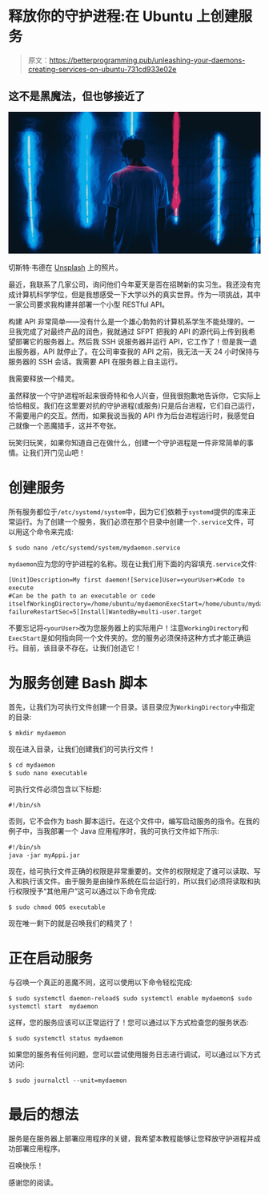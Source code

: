 # 释放你的守护进程:在 Ubuntu 上创建服务

> 原文：<https://betterprogramming.pub/unleashing-your-daemons-creating-services-on-ubuntu-731cd933e02e>

## 这不是黑魔法，但也够接近了

![](img/b336b0dcaa1b34f6a0984b8b1a4cdc6e.png)

切斯特·韦德在 [Unsplash](https://unsplash.com?utm_source=medium&utm_medium=referral) 上的照片。

最近，我联系了几家公司，询问他们今年夏天是否在招聘新的实习生。我还没有完成计算机科学学位，但是我想感受一下大学以外的真实世界。作为一项挑战，其中一家公司要求我构建并部署一个小型 RESTful API。

构建 API 非常简单——没有什么是一个雄心勃勃的计算机系学生不能处理的。一旦我完成了对最终产品的润色，我就通过 SFPT 把我的 API 的源代码上传到我希望部署它的服务器上。然后我 SSH 说服务器并运行 API，它工作了！但是我一退出服务器，API 就停止了。在公司审查我的 API 之前，我无法一天 24 小时保持与服务器的 SSH 会话。我需要 API 在服务器上自主运行。

我需要释放一个精灵。

虽然释放一个守护进程听起来很奇特和令人兴奋，但我很抱歉地告诉你，它实际上恰恰相反。我们在这里要对抗的守护进程(或服务)只是后台进程，它们自己运行，不需要用户的交互。然而，如果我说当我的 API 作为后台进程运行时，我感觉自己就像一个恶魔猎手，这并不夸张。

玩笑归玩笑，如果你知道自己在做什么，创建一个守护进程是一件非常简单的事情。让我们开门见山吧！

# 创建服务

所有服务都位于`/etc/systemd/system`中，因为它们依赖于`systemd`提供的库来正常运行。为了创建一个服务，我们必须在那个目录中创建一个`.service`文件，可以用这个命令来完成:

```
$ sudo nano /etc/systemd/system/mydaemon.service
```

`mydaemon`应为您的守护进程的名称。现在让我们用下面的内容填充`.service`文件:

```
[Unit]Description=My first daemon![Service]User=<yourUser>#Code to execute
#Can be the path to an executable or code itselfWorkingDirectory=/home/ubuntu/mydaemonExecStart=/home/ubuntu/mydaemon/executableType=simpleTimeoutStopSec=10Restart=on-failureRestartSec=5[Install]WantedBy=multi-user.target
```

不要忘记将`<yourUser>`改为您服务器上的实际用户！注意`WorkingDirectory`和`ExecStart`是如何指向同一个文件夹的。您的服务必须保持这种方式才能正确运行。目前，该目录不存在。让我们创造它！

# 为服务创建 Bash 脚本

首先，让我们为可执行文件创建一个目录。该目录应为`WorkingDirectory`中指定的目录:

```
$ mkdir mydaemon
```

现在进入目录，让我们创建我们的可执行文件！

```
$ cd mydaemon
$ sudo nano executable
```

可执行文件必须包含以下标题:

```
#!/bin/sh
```

否则，它不会作为 bash 脚本运行。在这个文件中，编写启动服务的指令。在我的例子中，当我部署一个 Java 应用程序时，我的可执行文件如下所示:

```
#!/bin/sh
java -jar myAppi.jar
```

现在，给可执行文件正确的权限是非常重要的。文件的权限规定了谁可以读取、写入和执行该文件。由于服务是由操作系统在后台运行的，所以我们必须将读取和执行权限授予“其他用户”这可以通过以下命令完成:

```
$ sudo chmod 005 executable
```

现在唯一剩下的就是召唤我们的精灵了！

# 正在启动服务

与召唤一个真正的恶魔不同，这可以使用以下命令轻松完成:

```
$ sudo systemctl daemon-reload$ sudo systemctl enable mydaemon$ sudo systemctl start  mydaemon
```

这样，您的服务应该可以正常运行了！您可以通过以下方式检查您的服务状态:

```
$ sudo systemctl status mydaemon
```

如果您的服务有任何问题，您可以尝试使用服务日志进行调试，可以通过以下方式访问:

```
$ sudo journalctl --unit=mydaemon
```

# 最后的想法

服务是在服务器上部署应用程序的关键，我希望本教程能够让您释放守护进程并成功部署应用程序。

召唤快乐！

感谢您的阅读。